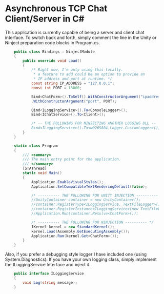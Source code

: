# Asynchronous TCP Chat Client/Server in C#

This application is currently capable of being a server and client chat interface. To switch back and forth, simply comment the line in the Unity or Ninject preparation code blocks in Program.cs. 
```cs
    public class Bindings : NinjectModule
    {
        public override void Load()
        {
            /* Right now, I'm only using this locally.
             * a feature to add could be an option to provide an 
             * IP address and port at runtime. */
            const string IP_ADDRESS = "127.0.0.1";
            const int PORT = 13000;

            Bind<ChatForm>().ToSelf().WithConstructorArgument("ipaddress", IP_ADDRESS)
            .WithConstructorArgument("port", PORT);

            Bind<ILoggingService>().To<ConsoleLogger>();
            Bind<IChatService>().To<Client>();

            /* -- THE FOLLOWING FOR NINJECTING ANOTHER LOGGING DLL -- 
            Bind<ILoggingService>().To<w0269804.Logger.CustomLogger>(); */
        }
    }

    static class Program
    {
        /// <summary>
        /// The main entry point for the application.
        /// </summary>
        [STAThread]
        static void Main()
        {
            Application.EnableVisualStyles();
            Application.SetCompatibleTextRenderingDefault(false);

            /* ---------- THE FOLLOWING FOR UNITY INJECTION ---------- */
            //UnityContainer container = new UnityContainer();
            //container.RegisterType<ILoggingService, TextFileLogger>();
            //container.RegisterInstance<ILoggingService>(new TextFileLogger());         
            //Application.Run(container.Resolve<ChatForm>());

            /* ---------- THE FOLLOWING FOR NINJECTION ---------- */
            IKernel kernel = new StandardKernel();
            kernel.Load(Assembly.GetExecutingAssembly());
            Application.Run(kernel.Get<ChatForm>());
        }
    }
```
Also, if you prefer a debugging style logger I have included one (using System.Diagnostics). If you have your own logging class, simply implement the ILoggingService Interface and inject it. 
 
```cs
    public interface ILoggingService
    {
        void Log(string message);
    }
```
